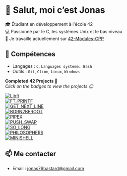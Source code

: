 # 👋 Salut, moi c’est Jonas

🎓 Étudiant en développement à l'école 42  
💻 Passionné par le C, les systèmes Unix et le bas niveau  
🚀 Je travaille actuellement sur [42-Modules-CPP](https://github.com/jbastard/42-CPP)

## 🔧 Compétences
- Langages : `C`, `Languages systeme: Bash`
- Outils : `Git`, `Clion`, `Linux`, `Windows`

**Completed 42 Projects 🚀**  
*Click on the badges to view the projects 😉*

[![Libft](https://img.shields.io/badge/LIBFT__________-125%2F100-brightgreen?style=for-the-badge)](https://github.com/jbastard/42-Libft)  
[![FT_PRINTF](https://img.shields.io/badge/FT_PRINTF_____-100%2F100-brightgreen?style=for-the-badge)](https://github.com/jbastard/42-Printf)  
[![GET_NEXT_LINE](https://img.shields.io/badge/GET_NEXT_LINE_-100%2F100-brightgreen?style=for-the-badge)](https://github.com/jbastard/42-Get_next_line)  
[![BORN2BEROOT](https://img.shields.io/badge/BORN2BEROOT___-125%2F100-brightgreen?style=for-the-badge)]()  
[![PIPEX](https://img.shields.io/badge/PIPEX__________-100%2F100-brightgreen?style=for-the-badge)](https://github.com/jbastard/42-Pipex)  
[![PUSH_SWAP](https://img.shields.io/badge/PUSH_SWAP_____-93%2F100-brightgreen?style=for-the-badge)](https://github.com/jbastard/42-Push_swap)  
[![SO_LONG](https://img.shields.io/badge/SO_LONG_______-125%2F100-brightgreen?style=for-the-badge)](https://github.com/jbastard/42-So_long)  
[![PHILOSOPHERS](https://img.shields.io/badge/PHILOSOPHERS__-100%2F100-brightgreen?style=for-the-badge)](https://github.com/jbastard/42-Philosophers)  
[![MINISHELL](https://img.shields.io/badge/MINISHELL_____-99%2F100-brightgreen?style=for-the-badge)](https://github.com/jbastard/42-Minishell)  

## 📫 Me contacter
- Email : jonas76bastard@gmail.com
